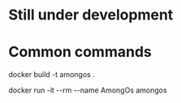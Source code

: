 # Still under development

# Common commands
docker build -t amongos .

docker run -it --rm --name AmongOs amongos
